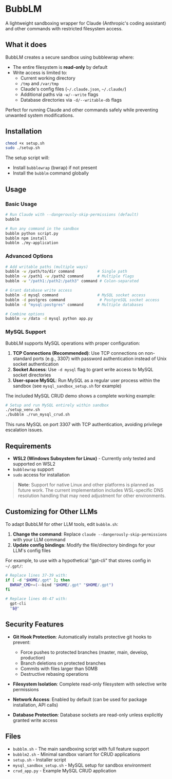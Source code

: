 # BubbLM

A lightweight sandboxing wrapper for Claude (Anthropic's coding assistant) and other commands with restricted filesystem access.

## What it does

BubbLM creates a secure sandbox using bubblewrap where:
- The entire filesystem is **read-only** by default
- Write access is limited to:
  - Current working directory
  - `/tmp` and `/var/tmp`
  - Claude's config files (`~/.claude.json`, `~/.claude/`)
  - Additional paths via `-w/--write` flags
  - Database directories via `-d/--writable-db` flags

Perfect for running Claude and other commands safely while preventing unwanted system modifications.

## Installation

```bash
chmod +x setup.sh
sudo ./setup.sh
```

The setup script will:
- Install `bubblewrap` (bwrap) if not present
- Install the `bubblm` command globally

## Usage

### Basic Usage

```bash
# Run Claude with --dangerously-skip-permissions (default)
bubblm

# Run any command in the sandbox
bubblm python script.py
bubblm npm install
bubblm ./my-application
```

### Advanced Options

```bash
# Add writable paths (multiple ways)
bubblm -w /path/to/dir command          # Single path
bubblm -w /path1 -w /path2 command      # Multiple flags
bubblm -w "/path1:/path2:/path3" command # Colon-separated

# Grant database write access
bubblm -d mysql command                 # MySQL socket access
bubblm -d postgres command               # PostgreSQL socket access
bubblm -d "mysql:postgres" command      # Multiple databases

# Combine options
bubblm -w /data -d mysql python app.py
```

### MySQL Support

BubbLM supports MySQL operations with proper configuration:

1. **TCP Connections (Recommended)**: Use TCP connections on non-standard ports (e.g., 3307) with password authentication instead of Unix socket authentication
2. **Socket Access**: Use `-d mysql` flag to grant write access to MySQL socket directories
3. **User-space MySQL**: Run MySQL as a regular user process within the sandbox (see `mysql_sandbox_setup.sh` for example)

The included MySQL CRUD demo shows a complete working example:
```bash
# Setup and run MySQL entirely within sandbox
./setup_venv.sh
./bubblm ./run_mysql_crud.sh
```

This runs MySQL on port 3307 with TCP authentication, avoiding privilege escalation issues.

## Requirements

- **WSL2 (Windows Subsystem for Linux)** - Currently only tested and supported on WSL2
- `bubblewrap` support
- `sudo` access for installation

> **Note**: Support for native Linux and other platforms is planned as future work. The current implementation includes WSL-specific DNS resolution handling that may need adjustment for other environments.

## Customizing for Other LLMs

To adapt BubbLM for other LLM tools, edit `bubblm.sh`:

1. **Change the command**: Replace `claude --dangerously-skip-permissions` with your LLM command
2. **Update config bindings**: Modify the file/directory bindings for your LLM's config files

For example, to use with a hypothetical "gpt-cli" that stores config in `~/.gpt/`:

```bash
# Replace lines 37-39 with:
if [ -d "$HOME/.gpt" ]; then
  BWRAP_CMD+=(--bind "$HOME/.gpt" "$HOME/.gpt")
fi

# Replace lines 46-47 with:
  gpt-cli
  "$@"
```

## Security Features

- **Git Hook Protection**: Automatically installs protective git hooks to prevent:
  - Force pushes to protected branches (master, main, develop, production)
  - Branch deletions on protected branches
  - Commits with files larger than 50MB
  - Destructive rebasing operations

- **Filesystem Isolation**: Complete read-only filesystem with selective write permissions
- **Network Access**: Enabled by default (can be used for package installation, API calls)
- **Database Protection**: Database sockets are read-only unless explicitly granted write access

## Files

- `bubblm.sh` - The main sandboxing script with full feature support
- `bubblm2.sh` - Minimal sandbox variant for CRUD applications
- `setup.sh` - Installer script
- `mysql_sandbox_setup.sh` - MySQL setup for sandbox environment
- `crud_app.py` - Example MySQL CRUD application